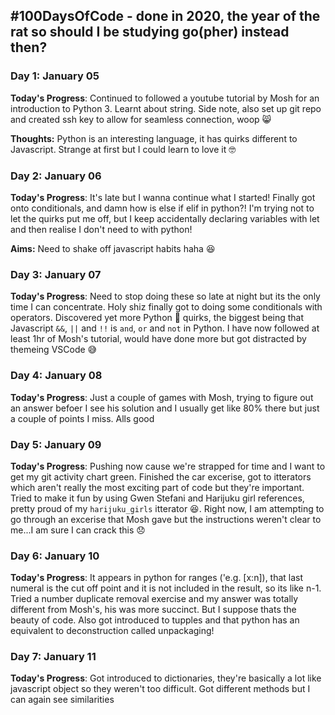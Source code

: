 ## #100DaysOfCode - done in 2020, the year of the rat so should I be studying go(pher) instead then?

### Day 1: January 05

**Today's Progress**: Continued to followed a youtube tutorial by Mosh for an introduction to Python 3. Learnt about string. Side note, also set up git repo and created ssh key to allow for seamless connection, woop 😸

**Thoughts:** Python is an interesting language, it has quirks different to Javascript. Strange at first but I could learn to love it 🤓

### Day 2: January 06

**Today's Progress**: It's late but I wanna continue what I started! Finally got onto conditionals, and damn how is else if elif in python?! I'm trying not to let the quirks put me off, but I keep accidentally declaring variables with let and then realise I don't need to with python!

**Aims:** Need to shake off javascript habits haha 😆

### Day 3: January 07

**Today's Progress**: Need to stop doing these so late at night but its the only time I can concentrate. Holy shiz finally got to doing some conditionals with operators. Discovered yet more Python 🐍 quirks, the biggest being that Javascript `&&`, `||` and `!!` is `and`, `or` and `not` in Python. I have now followed at least 1hr of Mosh's tutorial, would have done more but got distracted by themeing VSCode 😅

### Day 4: January 08

**Today's Progress**: Just a couple of games with Mosh, trying to figure out an answer befoer I see his solution and I usually get like 80% there but just a couple of points I miss. Alls good

### Day 5: January 09

**Today's Progress**: Pushing now cause we're strapped for time and I want to get my git activity chart green. Finished the car excerise, got to itterators which aren't really the most exciting part of code but they're important. Tried to make it fun by using Gwen Stefani and Harijuku girl references, pretty proud of my `harijuku_girls` itterator 😆. Right now, I am attempting to go through an excerise that Mosh gave but the instructions weren't clear to me...I am sure I can crack this 😞

### Day 6: January 10

**Today's Progress**: It appears in python for ranges ('e.g. [x:n]), that last numeral is the cut off point and it is not included in the result, so its like n-1. Tried a number duplicate removal exercise and my answer was totally different from Mosh's, his was more succinct. But I suppose thats the beauty of code. Also got introduced to tupples and that python has an equivalent to deconstruction called unpackaging!

### Day 7: January 11

**Today's Progress**: Got introduced to dictionaries, they're basically a lot like javascript object so they weren't too difficult. Got different methods but I can again see similarities

<!-- https://www.youtube.com/watch?v=DzDtzbcmb58&feature=emb_title&ab_channel=suneynasharma -->
